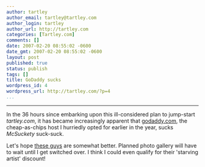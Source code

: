 ```yaml
---
author: tartley
author_email: tartley@tartley.com
author_login: tartley
author_url: http://tartley.com
categories: [Tartley.com]
comments: []
date: 2007-02-20 08:55:02 -0600
date_gmt: 2007-02-20 08:55:02 -0600
layout: post
published: true
status: publish
tags: []
title: GoDaddy sucks
wordpress_id: 4
wordpress_url: http://tartley.com/?p=4
...
```

---

In the 36 hours since embarking upon this ill-considered plan to
jump-start *tartley.com*, it has became increasingly apparent that
[godaddy.com](godaddy.com), the cheap-as-chips host I hurriedly opted
for earlier in the year, sucks *McSuckety* suck-suck.

Let's hope [these guys](http://laughingsquid.net/) are somewhat better.
Planned photo gallery will have to wait until I get switched over. I
think I could even qualify for their 'starving artist' discount!
